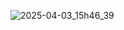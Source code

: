 ![2025-04-03_15h46_39](https://github.com/user-attachments/assets/57539095-0e7b-4922-bb11-7b8c45b503a1)

